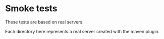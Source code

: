 # Smoke tests


These tests are based on real servers.

Each directory here represents a real server created with the maven plugin.
